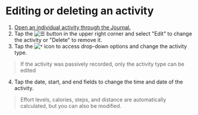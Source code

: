 # Editing or deleting an activity

1. [Open an individual activity through the Journal.]( )
2. Tap the ![&#9776;]( ) button in the upper right corner and select "Edit" to change the activity or "Delete" to remove it.
3. Tap the ![&#x02C5;]( ) icon to access drop-down options and change the activity type.

> If the activity was passively recorded, only the activity type can be edited

4. Tap the date, start, and end fields to change the time and date of the activity.

> Effort levels, calories, steps, and distance are automatically calculated, but you can also be modified.

